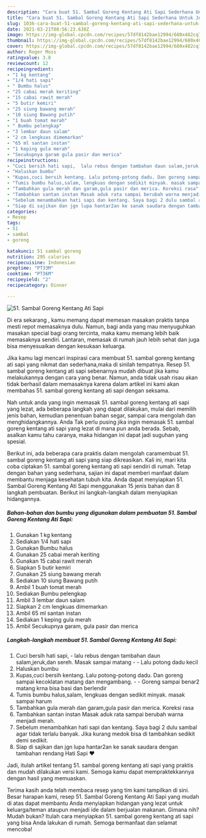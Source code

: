 ```yaml
---
description: "Cara buat 51. Sambal Goreng Kentang Ati Sapi Sederhana Untuk Jualan"
title: "Cara buat 51. Sambal Goreng Kentang Ati Sapi Sederhana Untuk Jualan"
slug: 1036-cara-buat-51-sambal-goreng-kentang-ati-sapi-sederhana-untuk-jualan
date: 2021-03-21T08:56:23.638Z
image: https://img-global.cpcdn.com/recipes/57df8142bae12994/680x482cq70/51-sambal-goreng-kentang-ati-sapi-foto-resep-utama.jpg
thumbnail: https://img-global.cpcdn.com/recipes/57df8142bae12994/680x482cq70/51-sambal-goreng-kentang-ati-sapi-foto-resep-utama.jpg
cover: https://img-global.cpcdn.com/recipes/57df8142bae12994/680x482cq70/51-sambal-goreng-kentang-ati-sapi-foto-resep-utama.jpg
author: Roger Moss
ratingvalue: 3.8
reviewcount: 12
recipeingredient:
- "1 kg kentang"
- "1/4 hati sapi"
- " Bumbu halus"
- "25 cabai merah keriting"
- "15 cabai rawit merah"
- "5 butir kemiri"
- "25 siung bawang merah"
- "10 siung Bawang putih"
- "1 buah tomat merah"
- " Bumbu pelengkap"
- "3 lembar daun salam"
- "2 cm lengkuas dimemarkan"
- "65 ml santan instan"
- "1 keping gula merah"
- "Secukupnya garam gula pasir dan merica"
recipeinstructions:
- "Cuci bersih hati sapi,  lalu rebus dengan tambahan daun salam,jeruk,dan sereh. Masak sampai matang  Lalu potong dadu kecil"
- "Haluskan bumbu"
- "Kupas,cuci bersih kentang. Lalu potong-potong dadu. Dan goreng sampai kecoklatan matang dan mengambang.  Goreng sampai benar2 matang krna bisa basi dan berlendir"
- "Tumis bumbu halus,salam, lengkuas dengan sedikit minyak. masak sampai harum"
- "Tambahkan gula merah dan garam,gula pasir dan merica. Koreksi rasa"
- "Tambahkan santan instan Masak aduk rata sampai berubah warna menjadi merah."
- "Sebelum menambahkan hati sapi dan kentang. Saya bagi 2 dulu sambal agar tidak terlalu banyak. Jika kurang medok bisa di tambahkan sedikit demi sedikit."
- "Siap di sajikan dan jgn lupa hantar2an ke sanak saudara dengan tambahan rendang Hati Sapi ❤️"
categories:
- Resep
tags:
- 51
- sambal
- goreng

katakunci: 51 sambal goreng 
nutrition: 295 calories
recipecuisine: Indonesian
preptime: "PT33M"
cooktime: "PT36M"
recipeyield: "2"
recipecategory: Dinner

---
```



![51. Sambal Goreng Kentang Ati Sapi](https://img-global.cpcdn.com/recipes/57df8142bae12994/680x482cq70/51-sambal-goreng-kentang-ati-sapi-foto-resep-utama.jpg)

Di era  sekarang , kamu memang dapat memesan masakan praktis tanpa mesti repot memasaknya dulu. Namun, bagi anda yang mau menyuguhkan masakan special bagi orang tercinta, maka kamu memang lebih baik memasaknya sendiri. Lantaran, memasak di rumah jauh lebih sehat dan juga bisa menyesuaikan dengan kesukaan keluarga.

Jika kamu lagi mencari inspirasi cara membuat 51. sambal goreng kentang ati sapi yang nikmat dan sederhana,maka di sinilah tempatnya. Resep 51. sambal goreng kentang ati sapi  sebenarnya mudah dibuat jika kamu melakukannya dengan cara yang benar. Namun, anda tidak usah risau akan tidak berhasil dalam memasaknya 
karena dalam artikel ini kami akan membahas 51. sambal goreng kentang ati sapi dengan seksama.  



Nah untuk anda yang ingin memasak 51. sambal goreng kentang ati sapi yang lezat, ada beberapa langkah yang dapat dilakukan, mulai dari memilih jenis bahan, kemudian penentuan bahan segar, sampai cara mengolah dan menghidangkannya. Anda Tak perlu pusing jika ingin memasak 51. sambal goreng kentang ati sapi yang lezat di mana pun anda berada. Sebab, asalkan kamu  tahu caranya, maka hidangan ini dapat jadi suguhan yang spesial.

Berikut ini, ada beberapa cara praktis  dalam mengolah caramembuat 51. sambal goreng kentang ati sapi yang siap dikreasikan. Kali ini, mari kita coba ciptakan 51. sambal goreng kentang ati sapi sendiri di rumah. Tetap dengan bahan yang sederhana, sajian ini dapat memberi manfaat dalam membantu menjaga kesehatan tubuh kita. Anda dapat menyiapkan 51. Sambal Goreng Kentang Ati Sapi menggunakan 15 jenis bahan dan 8 langkah pembuatan. Berikut ini langkah-langkah dalam menyiapkan hidangannya.

<!--inarticleads1-->

##### Bahan-bahan dan bumbu yang digunakan dalam pembuatan 51. Sambal Goreng Kentang Ati Sapi:

1. Gunakan 1 kg kentang
1. Sediakan 1/4 hati sapi
1. Gunakan  Bumbu halus
1. Gunakan 25 cabai merah keriting
1. Gunakan 15 cabai rawit merah
1. Siapkan 5 butir kemiri
1. Gunakan 25 siung bawang merah
1. Sediakan 10 siung Bawang putih
1. Ambil 1 buah tomat merah
1. Sediakan  Bumbu pelengkap
1. Ambil 3 lembar daun salam
1. Siapkan 2 cm lengkuas dimemarkan
1. Ambil 65 ml santan instan
1. Sediakan 1 keping gula merah
1. Ambil Secukupnya garam, gula pasir dan merica




<!--inarticleads2-->

##### Langkah-langkah membuat 51. Sambal Goreng Kentang Ati Sapi:

1. Cuci bersih hati sapi,  - lalu rebus dengan tambahan daun salam,jeruk,dan sereh. Masak sampai matang -  - Lalu potong dadu kecil
1. Haluskan bumbu
1. Kupas,cuci bersih kentang. Lalu potong-potong dadu. Dan goreng sampai kecoklatan matang dan mengambang. -  - Goreng sampai benar2 matang krna bisa basi dan berlendir
1. Tumis bumbu halus,salam, lengkuas dengan sedikit minyak. masak sampai harum
1. Tambahkan gula merah dan garam,gula pasir dan merica. Koreksi rasa
1. Tambahkan santan instan Masak aduk rata sampai berubah warna menjadi merah.
1. Sebelum menambahkan hati sapi dan kentang. Saya bagi 2 dulu sambal agar tidak terlalu banyak. Jika kurang medok bisa di tambahkan sedikit demi sedikit.
1. Siap di sajikan dan jgn lupa hantar2an ke sanak saudara dengan tambahan rendang Hati Sapi ❤️




Jadi, itulah artikel tentang  51. sambal goreng kentang ati sapi  yang praktis dan mudah dilakukan versi kami. Semoga kamu dapat mempraktekkannya dengan hasil yang memuaskan. 

Terima kasih anda telah membaca resep yang tim kami tampilkan di sini. Besar harapan kami, resep  51. Sambal Goreng Kentang Ati Sapi yang mudah di atas dapat membantu Anda menyiapkan hidangan yang lezat untuk keluarga/teman ataupun menjadi ide dalam berjualan makanan. Gimana nih? Mudah bukan? Itulah cara menyiapkan 51. sambal goreng kentang ati sapi yang bisa Anda lakukan di rumah. Semoga bermanfaat dan selamat mencoba!

